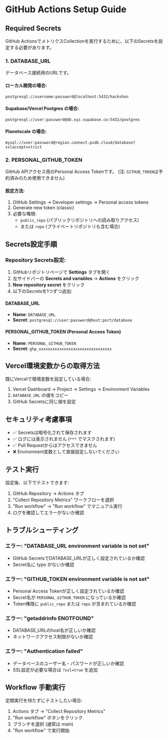 # GitHub Actions Setup Guide

## Required Secrets

GitHub ActionsでメトリクスCollectionを実行するために、以下のSecretsを設定する必要があります。

### 1. DATABASE_URL

データベース接続用のURLです。

#### ローカル開発の場合:
```
postgresql://username:password@localhost:5432/hackshon
```

#### Supabase/Vercel Postgres の場合:
```
postgresql://user:password@db.xyz.supabase.co:5432/postgres
```

#### Planetscale の場合:
```
mysql://user:password@region.connect.psdb.cloud/database?sslaccept=strict
```

### 2. PERSONAL_GITHUB_TOKEN

GitHub APIアクセス用のPersonal Access Tokenです。
(注: `GITHUB_TOKEN`は予約済みのため使用できません)

#### 設定方法:
1. GitHub Settings → Developer settings → Personal access tokens
2. Generate new token (classic)
3. 必要な権限:
   - `public_repo` (パブリックリポジトリへの読み取りアクセス)
   - または `repo` (プライベートリポジトリも含む場合)

## Secrets設定手順

### Repository Secrets設定:

1. GitHubリポジトリページで **Settings** タブを開く
2. 左サイドバーの **Secrets and variables** → **Actions** をクリック
3. **New repository secret** をクリック
4. 以下のSecretsを1つずつ追加:

#### DATABASE_URL
- **Name**: `DATABASE_URL`
- **Secret**: `postgresql://user:password@host:port/database`

#### PERSONAL_GITHUB_TOKEN (Personal Access Token)
- **Name**: `PERSONAL_GITHUB_TOKEN`
- **Secret**: `ghp_xxxxxxxxxxxxxxxxxxxxxxxxxxxxxxxx`

## Vercel環境変数からの取得方法

既にVercelで環境変数を設定している場合:

1. Vercel Dashboard → Project → Settings → Environment Variables
2. `DATABASE_URL` の値をコピー
3. GitHub Secretsに同じ値を設定

## セキュリティ考慮事項

- ✅ Secretsは暗号化されて保存されます
- ✅ ログには表示されません (`***` でマスクされます)
- ✅ Pull Requestからはアクセスできません
- ❌ Environment変数として直接設定しないでください

## テスト実行

設定後、以下でテストできます:

1. GitHub Repository → Actions タブ
2. "Collect Repository Metrics" ワークフローを選択
3. "Run workflow" → "Run workflow" でマニュアル実行
4. ログを確認してエラーがないか確認

## トラブルシューティング

### エラー: "DATABASE_URL environment variable is not set"
- GitHub SecretsでDATABASE_URLが正しく設定されているか確認
- Secret名に typo がないか確認

### エラー: "GITHUB_TOKEN environment variable is not set"
- Personal Access Tokenが正しく設定されているか確認
- Secret名が `PERSONAL_GITHUB_TOKEN` になっているか確認
- Token権限に `public_repo` または `repo` が含まれているか確認

### エラー: "getaddrinfo ENOTFOUND"
- DATABASE_URLのhost名が正しいか確認
- ネットワークアクセス制限がないか確認

### エラー: "Authentication failed"
- データベースのユーザー名・パスワードが正しいか確認
- SSL設定が必要な場合は `?ssl=true` を追加

## Workflow 手動実行

定期実行を待たずにテストしたい場合:

1. Actions タブ → "Collect Repository Metrics"
2. "Run workflow" ボタンをクリック
3. ブランチを選択 (通常は main)
4. "Run workflow" で実行開始